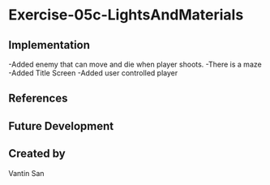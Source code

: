 # Exercise-05c-LightsAndMaterials


## Implementation
-Added enemy that can move and die when player shoots. 
-There is a maze
-Added Title Screen
-Added user controlled player
## References

## Future Development

## Created by
Vantin San
